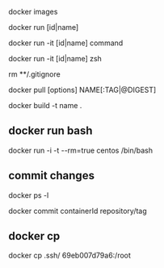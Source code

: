 docker images

docker run [id|name]

docker run -it [id|name] command 

docker run -it [id|name] zsh 

rm **/.gitignore

docker pull [options] NAME[:TAG|@DIGEST]

docker build -t name .

## docker run bash

docker run -i -t --rm=true centos /bin/bash

## commit changes

docker ps -l

docker commit containerId repository/tag

## docker cp

docker cp .ssh/ 69eb007d79a6:/root
